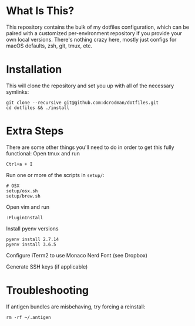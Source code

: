 What Is This?
============

This repository contains the bulk of my dotfiles configuration, which can be paired
with a customized per-environment repository if you provide your own local versions.
There's nothing crazy here, mostly just configs for macOS defaults, zsh, git, tmux, etc.

Installation
============

This will clone the repository and set you up with all of the necessary symlinks:

    git clone --recursive git@github.com:dcrodman/dotfiles.git
    cd dotfiles && ./install
    
Extra Steps
============

There are some other things you'll need to do in order to get this fully functional:
Open tmux and run

    Ctrl+a + I

Run one or more of the scripts in `setup/`: 

    # OSX
    setup/osx.sh
    setup/brew.sh

Open vim and run

    :PluginInstall

Install pyenv versions

    pyenv install 2.7.14
    pyenv install 3.6.5

Configure iTerm2 to use Monaco Nerd Font (see Dropbox)

Generate SSH keys (if applicable)

Troubleshooting
============

If antigen bundles are misbehaving, try forcing a reinstall:

    rm -rf ~/.antigen
